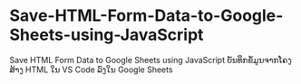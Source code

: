 # Save-HTML-Form-Data-to-Google-Sheets-using-JavaScript
Save HTML Form Data to Google Sheets using JavaScript ບັນທຶກຂໍ້ມູນຈາກໂຄງສ້າງ HTML ໃນ VS Code ລົງໃນ Google Sheets
